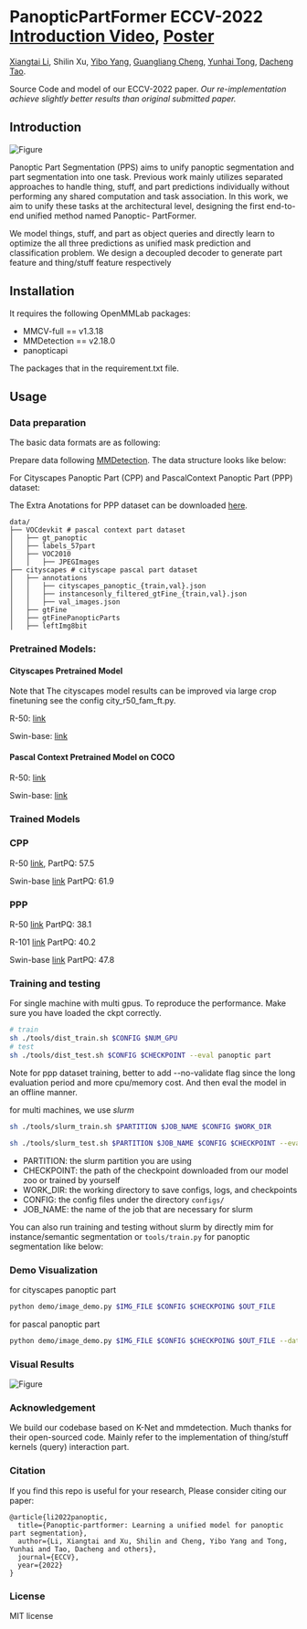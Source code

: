 # PanopticPartFormer ECCV-2022 [Introduction Video](https://github.com/lxtGH/Panoptic-PartFormer/raw/main/video_poster/5523.mp4), [Poster](https://github.com/lxtGH/Panoptic-PartFormer/raw/main/video_poster/ECCV22_poster_5523.pdf)

[Xiangtai Li](https://lxtgh.github.io/),
Shilin Xu,
[Yibo Yang](https://scholar.google.com/citations?user=DxXXnCcAAAAJ&hl=zh-CN), 
[Guangliang Cheng](https://scholar.google.com/citations?user=FToOC-wAAAAJ),
[Yunhai Tong](https://eecs.pku.edu.cn/info/1475/9689.htm),
[Dacheng Tao](http://scholar.google.com/citations?user=RwlJNLcAAAAJ&hl=zh-CN).

Source Code and model of our ECCV-2022 paper. 
*Our re-implementation achieve slightly better results than original submitted paper.*



## Introduction

![Figure](./figs/ppformer_teaser.png)

Panoptic Part Segmentation (PPS) aims to unify panoptic
segmentation and part segmentation into one task. Previous work mainly
utilizes separated approaches to handle thing, stuff, and part predictions
individually without performing any shared computation and task association.
In this work, we aim to unify these tasks at the architectural
level, designing the first end-to-end unified method named Panoptic-
PartFormer. 

We model things, stuff, and part as object queries and directly
learn to optimize the all three predictions as unified mask prediction
and classification problem. We design a decoupled decoder to
generate part feature and thing/stuff feature respectively

## Installation

It requires the following OpenMMLab packages:

- MMCV-full == v1.3.18
- MMDetection == v2.18.0
- panopticapi

The packages that in the requirement.txt file.

## Usage

### Data preparation

The basic data formats are as following:

Prepare data following [MMDetection](https://github.com/open-mmlab/mmdetection). 
The data structure looks like below:

For Cityscapes Panoptic Part (CPP) and PascalContext Panoptic Part (PPP) dataset:

The Extra Anotations for PPP dataset can be downloaded [here](https://drive.google.com/drive/folders/1dXi-K1L18GKwQedfuR9PSPU5mNCFsTBb?usp=sharing).

```
data/
├── VOCdevkit # pascal context part dataset 
│   ├── gt_panoptic
│   ├── labels_57part
│   ├── VOC2010
│   │   ├── JPEGImages
├── cityscapes # cityscape pascal part dataset 
│   ├── annotations
│   │   ├── cityscapes_panoptic_{train,val}.json
│   │   ├── instancesonly_filtered_gtFine_{train,val}.json
│   │   ├── val_images.json
│   ├── gtFine
│   ├── gtFinePanopticParts
│   ├── leftImg8bit
```
### Pretrained Models:

#### Cityscapes Pretrained Model

Note that The cityscapes model results can be improved via large crop finetuning 
see the config city_r50_fam_ft.py.


R-50: [link](https://1drv.ms/u/s!Ai4mxaXd6lVBfdSc09Z-Wkkkp8E?e=RKBA4f)

Swin-base: [link](https://1drv.ms/u/s!Ai4mxaXd6lVBfwlSs4KjN5go9zA?e=gIVT2b)

#### Pascal Context Pretrained Model on COCO

R-50: [link](https://1drv.ms/u/s!Ai4mxaXd6lVBfG0R8Nj2TcYry7w?e=grw4Ui)

Swin-base: [link](https://1drv.ms/u/s!Ai4mxaXd6lVBfpWmnRmcl7lAB0k?e=2acus0)


### Trained Models

### CPP

R-50 [link](https://1drv.ms/u/s!Ai4mxaXd6lVBgQIEinLVprQyAf0J?e=0ulzUr), PartPQ: 57.5

Swin-base [link](https://1drv.ms/u/s!Ai4mxaXd6lVBdNL9EzFbpUc5N6I?e=mmxa5Z) PartPQ: 61.9

### PPP

R-50 [link](https://1drv.ms/u/s!Ai4mxaXd6lVBgQAS47KqSrrMrXAV?e=VoS1Ge) PartPQ: 38.1

R-101 [link](https://1drv.ms/u/s!Ai4mxaXd6lVBgQMjRczqr5xgLxZ9?e=x3ZvE2) PartPQ: 40.2

Swin-base [link](https://1drv.ms/u/s!Ai4mxaXd6lVBgQHfYk6BNkDIU-Qh?e=4LNnVq) PartPQ: 47.8 


### Training and testing
For single machine with multi gpus. 
To reproduce the performance.
Make sure you have loaded the ckpt correctly. 

```bash
# train
sh ./tools/dist_train.sh $CONFIG $NUM_GPU
# test
sh ./tools/dist_test.sh $CONFIG $CHECKPOINT --eval panoptic part
```

Note for ppp dataset training, better to add --no-validate flag since the long evaluation period 
and more cpu/memory cost. And then eval the model in an offline manner. 

for multi machines, we use *slurm*

```bash
sh ./tools/slurm_train.sh $PARTITION $JOB_NAME $CONFIG $WORK_DIR

sh ./tools/slurm_test.sh $PARTITION $JOB_NAME $CONFIG $CHECKPOINT --eval panoptic, part
```

- PARTITION: the slurm partition you are using
- CHECKPOINT: the path of the checkpoint downloaded from our model zoo or trained by yourself
- WORK_DIR: the working directory to save configs, logs, and checkpoints
- CONFIG: the config files under the directory `configs/`
- JOB_NAME: the name of the job that are necessary for slurm

You can also run training and testing without slurm by directly mim for instance/semantic segmentation or `tools/train.py` for panoptic segmentation like below:

### Demo Visualization
for cityscapes panoptic part
```bash
python demo/image_demo.py $IMG_FILE $CONFIG $CHECKPOING $OUT_FILE
```
for pascal panoptic part
```bash
python demo/image_demo.py $IMG_FILE $CONFIG $CHECKPOING $OUT_FILE --datasetspec_path=$1 --evalspec_path=$2
```

### Visual Results

![Figure](./figs/panoptic_part_former_vis_res.png)

### Acknowledgement

We build our codebase based on K-Net and mmdetection. Much thanks for their open-sourced code.
Mainly refer to the implementation of thing/stuff kernels (query) interaction part. 


### Citation
If you find this repo is useful for your research, Please consider citing our paper:

```
@article{li2022panoptic,
  title={Panoptic-partformer: Learning a unified model for panoptic part segmentation},
  author={Li, Xiangtai and Xu, Shilin and Cheng, Yibo Yang and Tong, Yunhai and Tao, Dacheng and others},
  journal={ECCV},
  year={2022}
}
```
### License

MIT license 

